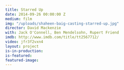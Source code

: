 ```yaml
---
title: Starred Up
date: 2014-09-26 00:00:00 Z
medium: film
img: "/uploads/shaheen-baig-casting-starred-up.jpg"
director: David Mackenzie
with: Jack O'Connell, Ben Mendelsohn, Rupert Friend
imdb: http://www.imdb.com/title/tt2567712/
video: jfr3f2vxn4
layout: project
is-in-production:
is-featured:
featured-image: 
---
```


